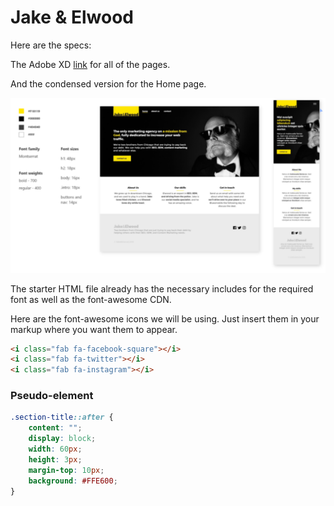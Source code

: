 # Jake & Elwood

Here are the specs:

The Adobe XD [link](https://xd.adobe.com/spec/f255d364-6d5e-4aaf-7703-6f8d0a398281-8464/grid/) for all of the pages.

And the condensed version for the Home page.

![](https://raw.githubusercontent.com/hoc-labs/images/main/rdb-jake-img1.png)

The starter HTML file already has the necessary includes for the required font as well as the font-awesome CDN.

Here are the font-awesome icons we will be using. Just insert them in your markup where you want them to appear.

```html
<i class="fab fa-facebook-square"></i>
<i class="fab fa-twitter"></i>
<i class="fab fa-instagram"></i>
```

### Pseudo-element
```css
.section-title::after {
    content: "";
    display: block;
    width: 60px;
    height: 3px;
    margin-top: 10px;
    background: #FFE600;
}
```
